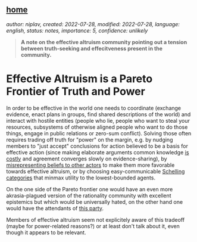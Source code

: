 [home](./index.html)
---------------------

*author: niplav, created: 2022-07-28, modified: 2022-07-28, language: english, status: notes, importance: 5, confidence: unlikely*

> __A note on the effective altruism community pointing out a tension
between truth-seeking and effecitveness present in the community.__

Effective Altruism is a Pareto Frontier of Truth and Power
===========================================================

In order to be effective in the world one needs to coordinate
(exchange evidence, enact plans in groups, find shared descriptions
of the world) and interact with hostile entities (people who lie,
people who want to steal your resources, subsystems of otherwise
aligned people who want to do those things, engage in public
relations or zero-sum conflict). Solving those often requires trading
off truth for "power" on the margin, e.g. by nudging members to
"just accept" conclusions for action believed to be a basis for
effective action (since making elaborate arguments common knowledge [is
costly](https://www.lesswrong.com/posts/9QxnfMYccz9QRgZ5z) and agreement
converges slowly on evidence-sharing<!--TODO: link Aaronson post on
Complexity of Disagreement-->), by [misrepresenting beliefs to other
actors](https://www.lesswrong.com/s/uLEjM2ij5y3CXXW6c/p/fhJkQo34cYw6KqpH3)
to make them more favorable towards effective
altruism, or by choosing easy-communicable [Schelling
categories](https://www.lesswrong.com/s/yiFxBWDXnLpbWGTkK/p/edEXi4SpkXfvaX42j)
that minmax utility to the lowest-bounded agents.

On the one side of the Pareto frontier one would have an even more
akrasia-plagued version of the rationality community with excellent
epistemics but which would be universally hated, on the other hand one
would have the attendants of [this party]()<!--TODO: link Aella post-->.

Members of effective altruism seem not explicitely aware of this tradeoff
(maybe for power-related reasons?) or at least don't talk about it,
even though it appears to be relevant.
